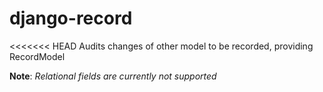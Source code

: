 # django-record
<<<<<<< HEAD
Audits changes of other model to be recorded, providing RecordModel

**Note**: *Relational fields are currently not supported*
